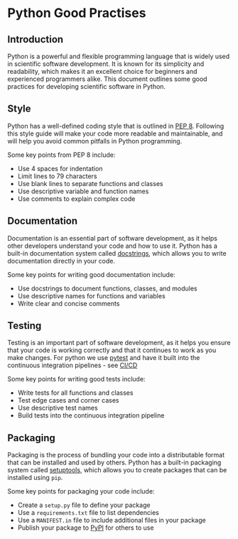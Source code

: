 # Python Good Practises

## Introduction
Python is a powerful and flexible programming language that is widely used in scientific software development. It is known for its simplicity and readability, which makes it an excellent choice for beginners and experienced programmers alike. This document outlines some good practices for developing scientific software in Python.

## Style
Python has a well-defined coding style that is outlined in [PEP 8](https://www.python.org/dev/peps/pep-0008/). Following this style guide will make your code more readable and maintainable, and will help you avoid common pitfalls in Python programming.

Some key points from PEP 8 include:
- Use 4 spaces for indentation
- Limit lines to 79 characters
- Use blank lines to separate functions and classes
- Use descriptive variable and function names
- Use comments to explain complex code

## Documentation
Documentation is an essential part of software development, as it helps other developers understand your code and how to use it. Python has a built-in documentation system called [docstrings](https://www.python.org/dev/peps/pep-0257/), which allows you to write documentation directly in your code.

Some key points for writing good documentation include:
- Use docstrings to document functions, classes, and modules
- Use descriptive names for functions and variables
- Write clear and concise comments

## Testing
Testing is an important part of software development, as it helps you ensure that your code is working correctly and that it continues to work as you make changes. For python we use [pytest](https://docs.pytest.org/en/8.0.x/) and have it built into the continuous integration pipelines - see [CI/CD](cicd)

Some key points for writing good tests include:
- Write tests for all functions and classes
- Test edge cases and corner cases
- Use descriptive test names
- Build tests into the continuous integration pipeline

## Packaging
Packaging is the process of bundling your code into a distributable format that can be installed and used by others. Python has a built-in packaging system called [setuptools](https://setuptools.pypa.io/en/latest/), which allows you to create packages that can be installed using `pip`.

Some key points for packaging your code include:
- Create a `setup.py` file to define your package
- Use a `requirements.txt` file to list dependencies
- Use a `MANIFEST.in` file to include additional files in your package
- Publish your package to [PyPI](https://pypi.org/) for others to use

